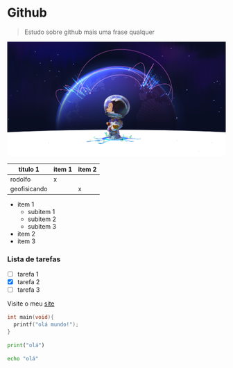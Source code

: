 # Github

> Estudo sobre github
> mais uma frase qualquer 

![github](https://github.com/Dirack/Github/blob/main/github-social.png)


titulo 1 | item 1 | item 2 |
---|---|---|
rodolfo | x | |
geofisicando |  | x |


* item 1
  - subitem 1
  - subitem 2
  - subitem 3
* item 2
* item 3

### Lista de tarefas

- [ ] tarefa 1
- [x] tarefa 2
- [ ] tarefa 3

Visite o meu [site](https://dirack.github.io/)

```c
int main(void){
  printf("olá mundo!");
}
```

```py
print("olá")
```

```sh
echo "olá"
```
